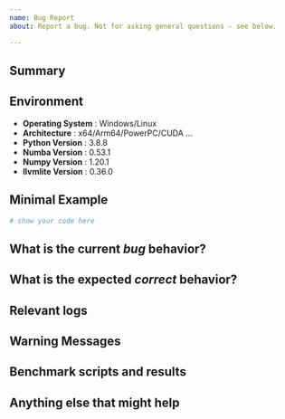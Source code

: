 ```yaml
---
name: Bug Report
about: Report a bug. Not for asking general questions - see below.

---
```


<!--

Thanks for opening an issue! To help the Numba team handle your information
efficiently, please first ensure that there is no other issue present that
already describes the issue you have
(search at https://github.com/numba/numba/issues?&q=is%3Aissue).

-->

<!--

Please include details of the bug here, including, if applicable, what you
expected to happen!

-->
## Summary
<!-- Summarize the bug encountered concisely. -->

## Environment
<!-- Please provide your development environment here -->
- **Operating System** : Windows/Linux
- **Architecture** : x64/Arm64/PowerPC/CUDA ...
- **Python Version** : 3.8.8
- **Numba Version** : 0.53.1
- **Numpy Version** : 1.20.1
- **llvmlite Version** : 0.36.0

## Minimal Example
<!-- If possible, please create a minimal example here that exhibits the problematic behavior.
You can also link to [godbolt](https://godbolt.org). But please note that you need to set the godbolt language to Python which is default c++ and click the "Share" button in the top right-hand corner of the godbolt page where you reproduce the sample code to get the share link instead of in your browser address bar.

You can read [the guidelines on stackoverflow](https://stackoverflow.com/help/minimal-reproducible-example)
on how to create a good minimal example. -->

```python
# show your code here
```


## What is the current *bug* behavior?
<!-- Describe what actually happens. -->

## What is the expected *correct* behavior?
<!-- Describe what you should see instead. -->

## Relevant logs
<!-- Add relevant code snippets or program output within blocks marked by " ``` " -->

<!-- OPTIONAL: remove this section if you are not reporting a compilation warning issue.-->
## Warning Messages
<!-- Show us the warning messages you got! -->

<!-- OPTIONAL: remove this section if you are not reporting a performance issue. -->
## Benchmark scripts and results
<!-- Please share any benchmark scripts. -->

## Anything else that might help
<!-- It will be better to provide us more information to help narrow down the cause.
Including but not limited to the following:
- lines of code that might help us diagnose the problem.
- potential ways to address the issue.
- last known working/first broken version (release number or commit hash). -->
